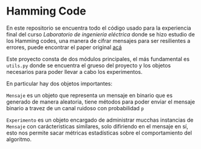 # Hamming Code
En este repositorio se encuentra todo el código usado para la experiencia final del curso _Laboratorio de ingeniería eléctrica_
donde se hizo estudio de los Hamming codes, una manera de cifrar mensajes para ser resilientes a errores, puede encontrar el paper original [acá](https://signallake.com/innovation/hamming.pdf)

Este proyecto consta de dos módulos principales, el más fundamental es `utils.py` donde se encuentra el grueso del proyecto y los objetos necesarios para poder llevar a cabo los experimentos.

En particular hay dos objetos importantes:

`Mensaje` es un objeto que representa un mensaje en binario que es generado de manera aleatoria, tiene métodos para poder enviar el mensaje binario a travez de un canal ruidoso con probabilidad `p` 

`Experimento` es un objeto encargado de administrar mucchas instancias de `Mensaje` con carácteristicas similares, solo difiriendo en el mensaje en sí, esto nos permite sacar métricas estadísticas sobre el comportamiento del algoritmo.

